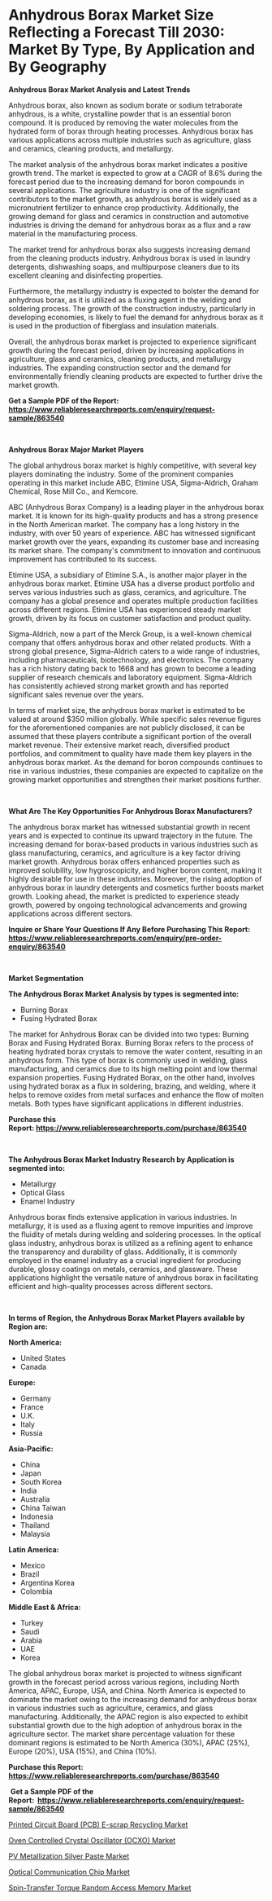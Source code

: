 <p><h1>Anhydrous Borax Market Size Reflecting a Forecast Till 2030: Market By Type, By Application and By Geography</h1></p><p><strong>Anhydrous Borax Market Analysis and Latest Trends</strong></p>
<p><p>Anhydrous borax, also known as sodium borate or sodium tetraborate anhydrous, is a white, crystalline powder that is an essential boron compound. It is produced by removing the water molecules from the hydrated form of borax through heating processes. Anhydrous borax has various applications across multiple industries such as agriculture, glass and ceramics, cleaning products, and metallurgy.</p><p>The market analysis of the anhydrous borax market indicates a positive growth trend. The market is expected to grow at a CAGR of 8.6% during the forecast period due to the increasing demand for boron compounds in several applications. The agriculture industry is one of the significant contributors to the market growth, as anhydrous borax is widely used as a micronutrient fertilizer to enhance crop productivity. Additionally, the growing demand for glass and ceramics in construction and automotive industries is driving the demand for anhydrous borax as a flux and a raw material in the manufacturing process.</p><p>The market trend for anhydrous borax also suggests increasing demand from the cleaning products industry. Anhydrous borax is used in laundry detergents, dishwashing soaps, and multipurpose cleaners due to its excellent cleaning and disinfecting properties.</p><p>Furthermore, the metallurgy industry is expected to bolster the demand for anhydrous borax, as it is utilized as a fluxing agent in the welding and soldering process. The growth of the construction industry, particularly in developing economies, is likely to fuel the demand for anhydrous borax as it is used in the production of fiberglass and insulation materials.</p><p>Overall, the anhydrous borax market is projected to experience significant growth during the forecast period, driven by increasing applications in agriculture, glass and ceramics, cleaning products, and metallurgy industries. The expanding construction sector and the demand for environmentally friendly cleaning products are expected to further drive the market growth.</p></p>
<p><strong>Get a Sample PDF of the Report:&nbsp; <a href="https://www.reliableresearchreports.com/enquiry/request-sample/863540">https://www.reliableresearchreports.com/enquiry/request-sample/863540</a></strong></p>
<p>&nbsp;</p>
<p><strong>Anhydrous Borax Major Market Players</strong></p>
<p><p>The global anhydrous borax market is highly competitive, with several key players dominating the industry. Some of the prominent companies operating in this market include ABC, Etimine USA, Sigma-Aldrich, Graham Chemical, Rose Mill Co., and Kemcore. </p><p>ABC (Anhydrous Borax Company) is a leading player in the anhydrous borax market. It is known for its high-quality products and has a strong presence in the North American market. The company has a long history in the industry, with over 50 years of experience. ABC has witnessed significant market growth over the years, expanding its customer base and increasing its market share. The company's commitment to innovation and continuous improvement has contributed to its success.</p><p>Etimine USA, a subsidiary of Etimine S.A., is another major player in the anhydrous borax market. Etimine USA has a diverse product portfolio and serves various industries such as glass, ceramics, and agriculture. The company has a global presence and operates multiple production facilities across different regions. Etimine USA has experienced steady market growth, driven by its focus on customer satisfaction and product quality.</p><p>Sigma-Aldrich, now a part of the Merck Group, is a well-known chemical company that offers anhydrous borax and other related products. With a strong global presence, Sigma-Aldrich caters to a wide range of industries, including pharmaceuticals, biotechnology, and electronics. The company has a rich history dating back to 1668 and has grown to become a leading supplier of research chemicals and laboratory equipment. Sigma-Aldrich has consistently achieved strong market growth and has reported significant sales revenue over the years.</p><p>In terms of market size, the anhydrous borax market is estimated to be valued at around $350 million globally. While specific sales revenue figures for the aforementioned companies are not publicly disclosed, it can be assumed that these players contribute a significant portion of the overall market revenue. Their extensive market reach, diversified product portfolios, and commitment to quality have made them key players in the anhydrous borax market. As the demand for boron compounds continues to rise in various industries, these companies are expected to capitalize on the growing market opportunities and strengthen their market positions further.</p></p>
<p>&nbsp;</p>
<p><strong>What Are The Key Opportunities For Anhydrous Borax Manufacturers?</strong></p>
<p><p>The anhydrous borax market has witnessed substantial growth in recent years and is expected to continue its upward trajectory in the future. The increasing demand for borax-based products in various industries such as glass manufacturing, ceramics, and agriculture is a key factor driving market growth. Anhydrous borax offers enhanced properties such as improved solubility, low hygroscopicity, and higher boron content, making it highly desirable for use in these industries. Moreover, the rising adoption of anhydrous borax in laundry detergents and cosmetics further boosts market growth. Looking ahead, the market is predicted to experience steady growth, powered by ongoing technological advancements and growing applications across different sectors.</p></p>
<p><strong>Inquire or Share Your Questions If Any Before Purchasing This Report: <a href="https://www.reliableresearchreports.com/enquiry/pre-order-enquiry/863540">https://www.reliableresearchreports.com/enquiry/pre-order-enquiry/863540</a></strong></p>
<p>&nbsp;</p>
<p><strong>Market Segmentation</strong></p>
<p><strong>The Anhydrous Borax Market Analysis by types is segmented into:</strong></p>
<p><ul><li>Burning Borax</li><li>Fusing Hydrated Borax</li></ul></p>
<p><p>The market for Anhydrous Borax can be divided into two types: Burning Borax and Fusing Hydrated Borax. Burning Borax refers to the process of heating hydrated borax crystals to remove the water content, resulting in an anhydrous form. This type of borax is commonly used in welding, glass manufacturing, and ceramics due to its high melting point and low thermal expansion properties. Fusing Hydrated Borax, on the other hand, involves using hydrated borax as a flux in soldering, brazing, and welding, where it helps to remove oxides from metal surfaces and enhance the flow of molten metals. Both types have significant applications in different industries.</p></p>
<p><strong>Purchase this Report:&nbsp;<a href="https://www.reliableresearchreports.com/purchase/863540">https://www.reliableresearchreports.com/purchase/863540</a></strong></p>
<p>&nbsp;</p>
<p><strong>The Anhydrous Borax Market Industry Research by Application is segmented into:</strong></p>
<p><ul><li>Metallurgy</li><li>Optical Glass</li><li>Enamel Industry</li></ul></p>
<p><p>Anhydrous borax finds extensive application in various industries. In metallurgy, it is used as a fluxing agent to remove impurities and improve the fluidity of metals during welding and soldering processes. In the optical glass industry, anhydrous borax is utilized as a refining agent to enhance the transparency and durability of glass. Additionally, it is commonly employed in the enamel industry as a crucial ingredient for producing durable, glossy coatings on metals, ceramics, and glassware. These applications highlight the versatile nature of anhydrous borax in facilitating efficient and high-quality processes across different sectors.</p></p>
<p>&nbsp;</p>
<p><strong>In terms of Region, the Anhydrous Borax Market Players available by Region are:</strong></p>
<p>
    <p> <strong> North America: </strong>
        <ul>
            <li>United States</li>
            <li>Canada</li>
        </ul>
        </p> 
    <p> <strong> Europe: </strong>
        <ul>
            <li>Germany</li>
            <li>France</li>
            <li>U.K.</li>
            <li>Italy</li>
            <li>Russia</li>
        </ul>
        </p> 
    <p> <strong> Asia-Pacific: </strong>
        <ul>
            <li>China</li>
            <li>Japan</li>
            <li>South Korea</li>
            <li>India</li>
            <li>Australia</li>
            <li>China Taiwan</li>
            <li>Indonesia</li>
            <li>Thailand</li>
            <li>Malaysia</li>
        </ul>
        </p> 
    <p> <strong> Latin America: </strong>
        <ul>
            <li>Mexico</li>
            <li>Brazil</li>
            <li>Argentina Korea</li>
            <li>Colombia</li>
        </ul>
        </p> 
    <p> <strong> Middle East & Africa: </strong>
        <ul>
            <li>Turkey</li>
            <li>Saudi</li>
            <li>Arabia</li>
            <li>UAE</li>
            <li>Korea</li>
        </ul>
    </p>
    </p>
<p><p>The global anhydrous borax market is projected to witness significant growth in the forecast period across various regions, including North America, APAC, Europe, USA, and China. North America is expected to dominate the market owing to the increasing demand for anhydrous borax in various industries such as agriculture, ceramics, and glass manufacturing. Additionally, the APAC region is also expected to exhibit substantial growth due to the high adoption of anhydrous borax in the agriculture sector. The market share percentage valuation for these dominant regions is estimated to be North America (30%), APAC (25%), Europe (20%), USA (15%), and China (10%).</p></p>
<p><strong>Purchase this Report: <a href="https://www.reliableresearchreports.com/purchase/863540">https://www.reliableresearchreports.com/purchase/863540</a></strong></p>
<p>&nbsp;<strong>Get a Sample PDF of the Report:&nbsp;&nbsp;<a href="https://www.reliableresearchreports.com/enquiry/request-sample/863540">https://www.reliableresearchreports.com/enquiry/request-sample/863540</a></strong></p>
<p><strong></strong></p>
<p><p><a href="https://medium.com/@drakesporer988/printed-circuit-board-pcb-e-scrap-recycling-market-size-market-outlook-and-market-forecast-2023-7c57084f6e22">Printed Circuit Board (PCB) E-scrap Recycling Market</a></p><p><a href="https://medium.com/@cletaturner879789/oven-controlled-crystal-oscillator-ocxo-market-analysis-and-sze-forecasted-for-period-from-2023-f8d1a7a4fcba">Oven Controlled Crystal Oscillator (OCXO) Market</a></p><p><a href="https://medium.com/@evalynkoepp98698/pv-metallization-silver-paste-market-focuses-on-market-share-size-and-projected-forecast-till-2030-7aeb260acb2e">PV Metallization Silver Paste Market</a></p><p><a href="https://medium.com/@lulukerluke/analyzing-optical-communication-chip-market-global-industry-perspective-and-forecast-2023-to-96e6f4dfc40a">Optical Communication Chip Market</a></p><p><a href="https://medium.com/@reganklocko456458/spin-transfer-torque-random-access-memory-market-the-key-to-successful-business-strategy-forecast-1c811555bba7">Spin-Transfer Torque Random Access Memory Market</a></p></p>